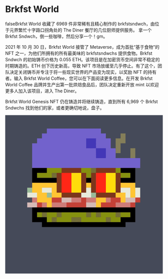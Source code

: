 # Brkfst World

falseBrkfst World 收藏了 6969 件非常稀有且精心制作的 brkfstsndwch，由位于元界繁忙十字路口拐角处的 The Diner 餐厅的几位厨师提供服务。 拿一个 Brkfst Sndwch，倒一些咖啡，然后分享一个！gm。

2021 年 10 月 30 日，Brkfst World 接管了 Metaverse，成为首批“基于食物”的 NFT 之一，为他们所拥有的所有最美味的 brkfstsndwchs 提供食物。Brkfst Sndwch 的初始铸币价格为 0.055 ETH。该项目是在加密货币空间非常不稳定的时期铸造的。ETH 创下历史新高，导致 NFT 市场放缓至几乎停止。有了这个，团队决定关闭铸币并专注于将一些现实世界的产品变为现实，以奖励 NFT 的持有者。输入 Brkfst World Coffee，您可以在下面阅读更多信息。在开发 Brkfst World Coffee 品牌并生产出第一批烘焙食品后，团队决定重新开放 mint 以欢迎更多人加入该项目，进入 The Diner。

Brkfst World Genesis NFT 仍在铸造并将继续铸造，直到所有 6,969 个 Brkfst Sndwchs 找到他们的家，或者更确切地说，盘子。

![NFT](微信截图_20220902141909.png)


